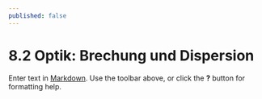 ```yaml
---
published: false
---
```

# 8.2 Optik: Brechung und Dispersion

Enter text in [Markdown](http://daringfireball.net/projects/markdown/). Use the toolbar above, or click the **?** button for formatting help.
